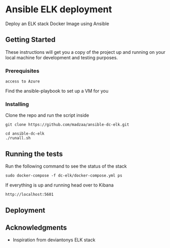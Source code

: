 # Ansible ELK deployment

Deploy an ELK stack Docker Image using Ansible

## Getting Started

These instructions will get you a copy of the project up and running on your local machine for development and testing purposes. 

### Prerequisites

```
access to Azure
```

Find the ansible-playbook to set up a VM for you 

### Installing

Clone the repo and run the script inside

```
git clone https://github.com/madzaa/ansible-dc-elk.git
```

```
cd ansible-dc-elk
./runall.sh
```

## Running the tests

Run the following command to see the status of the stack

```
sudo docker-compose -f dc-elk/docker-compose.yml ps
```

If everything is up and running head over to Kibana

```
http://localhost:5601
```

## Deployment

<Add additional notes about how to deploy this on a live system>

## Acknowledgments

* Inspiration from deviantonys ELK stack
